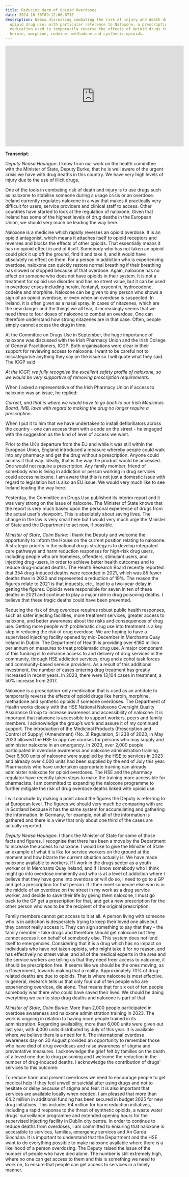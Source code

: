 ```yaml
---
title: Reducing Harm of Opioid Overdoses
date: 2024-10-30T09:12:06.871Z
description: Neasa discussing combating the risk of injury and death due to
  opioid drug use; with particular reference to Naloxone, a prescription
  medication used to temporarily reverse the effects of opioid drugs for example
  heroin, morphine, codeine, methadone and synthetic opioids.
---
```

<iframe width="560" height="315" src="https://www.youtube.com/embed/PHWuo7A4HGI?si=RJQfRQd-fPnf3bgA" title="YouTube video player" frameborder="0" allow="accelerometer; autoplay; clipboard-write; encrypted-media; gyroscope; picture-in-picture; web-share" referrerpolicy="strict-origin-when-cross-origin" allowfullscreen></iframe>

**Transcript**:

*Deputy Neasa Houriga*n: I know from our work on the health committee with the Minister of State, Deputy Burke, that he is well aware of the urgent crisis we have with drug deaths in this country. We have very high levels of injury due to the use of illicit drugs.

One of the tools in combating risk of death and injury is to use drugs such as naloxone to stabilise someone during a usage crisis or an overdose. Ireland currently regulates naloxone in a way that makes it practically very difficult for users, service providers and clinical staff to access. Other countries have started to look at the regulation of naloxone. Given that Ireland has some of the highest levels of drug deaths in the European Union, we should very much be leading the way here.

Naloxone is a medicine which rapidly reverses an opioid overdose. It is an opioid antagonist, which means it attaches itself to opioid receptors and reverses and blocks the effects of other opioids. That essentially means it has no opioid effect in and of itself. Somebody who has not taken an opioid could pick it up off the ground, find it and take it, and it would have absolutely no effect on them. For a person in addiction who is experiencing overdose, naloxone can quickly restore normal breathing if their breathing has slowed or stopped because of that overdose. Again, naloxone has no effect on someone who does not have opioids in their system. It is not a treatment for opioid use disorder and has no street value, but it can be used in overdose crises including heroin, fentanyl, oxycontin, hydrocodone, codeine and morphine. Naloxone can be given to any person who shows a sign of an opioid overdose, or even when an overdose is suspected. In Ireland, it is often given as a nasal spray. In cases of nitazenes, which are the new danger and the things we all fear, it increasingly seems that we need three to four doses of naloxone to combat an overdose. One can therefore understand how strong nitazenes are in that case. Often, people simply cannot access the drug in time.

At the Committee on Drugs Use in September, the huge importance of naloxone was discussed with the Irish Pharmacy Union and the Irish College of General Practitioners, ICGP. Both organisations were clear in their support for reviewing access to naloxone. I want to be careful not to miscategorise anything they say on the issue so I will quote what they said. The ICGP said:

*At the ICGP, we fully recognise the excellent safety profile of naloxone, so we would be very supportive of removing prescription requirements.*

When I asked a representative of the Irish Pharmacy Union if access to naloxone was an issue, he replied:

*Correct, and that is where we would have to go back to our Irish Medicines Board, IMB, laws with regard to making the drug no longer require a prescription.*

When I put it to him that we have undertaken to install defibrillators across the country - one can access them with a code on the street - he engaged with the suggestion as the kind of level of access we want.

Prior to the UK’s departure from the EU and while it was still within the European Union, England introduced a measure whereby people could walk into any pharmacy and get the drug without a prescription. Anyone could access it that way. Ideally, that is the way the product would be accessed. One would not require a prescription. Any family member, friend of somebody who is living in addiction or person working in drug services could access naloxone. I am aware that this is not just a domestic issue with regard to legislation but is also an EU issue. We would very much like to see Ireland leading the way here.

Yesterday, the Committee on Drugs Use published its interim report and it was very strong on the issue of naloxone. The Minister of State knows that the report is very much based upon the personal experience of drugs from the actual user's viewpoint. This is absolutely about saving lives. The change in the law is very small here but I would very much urge the Minister of State and the Department to act now, if possible.

*Minister of State, Colm Burke*: I thank the Deputy and welcome the opportunity to inform the House on the current position relating to naloxone. A strategic priority in the national drugs strategy is to develop integrated care pathways and harm reduction responses for high-risk drug users, including people who are homeless, offenders, stimulant users, and injecting drug-users, in order to achieve better health outcomes and to reduce drug-induced deaths. The Health Research Board recently reported that 354 drug-induced deaths were recorded in 2021, which was 85 fewer deaths than in 2020 and represented a reduction of 19%. The reason the figures relate to 2021 is that inquests, etc., lead to a two-year delay in getting the figures. Opioids were responsible for seven in ten of these deaths in 2021 and continue to play a major role in drug poisoning deaths. I believe that these tragic deaths could have been prevented.

Reducing the risk of drug overdose requires robust public health responses, such as safer injecting facilities, more treatment services, greater access to naloxone, and better awareness about the risks and consequences of drug use. Getting more people with problematic drug use into treatment is a key step in reducing the risk of drug overdose. We are hoping to have a supervised injecting facility opened by mid-December in Merchants Quay Ireland in Dublin. The Department of Health is providing over €160 million per annum on measures to treat problematic drug use. A major component of this funding is to enhance access to and delivery of drug services in the community, through HSE addiction services, drug and alcohol task forces and community-based service providers. As a result of this additional investment, the number of cases entering drug treatment has greatly increased in recent years. In 2023, there were 13,104 cases in treatment, a 50% increase from 2017.

Naloxone is a prescription-only medication that is used as an antidote to temporarily reverse the effects of opioid drugs like heroin, morphine, methadone and synthetic opioids if someone overdoses. The Department of Health works closely with the HSE National Naloxone Oversight Quality Assurance Group to increase awareness and accessibility of naloxone. It is important that naloxone is accessible to support workers, peers and family members. I acknowledge the group’s work and assure it of my continued support. The introduction of the Medicinal Products (Prescription and Control of Supply) (Amendment) (No. 3) Regulation, SI 238 of 2023, in May 2023 allowed the HSE to approve courses for persons who may supply and administer naloxone in an emergency. In 2023, over 2,000 people participated in overdose awareness and naloxone administration training. Over 6,500 units of naloxone were supplied by the HSE to services in 2023 and already over 4,000 units had been supplied by the end of July this year. Pharmacists who have undertaken appropriate training can already administer naloxone for opioid overdoses. The HSE and the pharmacy regulator have recently taken steps to make the training more accessible for pharmacists. I am committed to expanding the naloxone programme to further mitigate the risk of drug overdose deaths linked with opioid use.

I will conclude by making a point about the figures the Deputy is referring to at European level. The figures we should very much be comparing with are in Scotland because it has the same system for accumulating and gathering the information. In Germany, for example, not all of the information is gathered and there is a view that only about one third of the cases are actually reported.

*Deputy Neasa Hourigan*: I thank the Minister of State for some of those facts and figures. I recognise that there has been a move by the Department to increase the access to naloxone. I would like to give the Minister of State an example of what it is like for service workers on the ground at the moment and how bizarre the current situation actually is. We have made naloxone available to workers. If I work in the drugs sector as a youth worker or in Merchants Quay Ireland, and if I know somebody who I think might go into overdose imminently and who is at a level of addiction where I believe that they have gone into overdose or will do so, I need to go to a GP and get a prescription for that person. If I then meet someone else who is in the middle of an overdose on the street in my work as a drug service worker, and decide to save their life by giving them naloxone, I must go back to the GP get a prescription for that, and get a new prescription for the other person who was to be the recipient of the original prescription.

Family members cannot get access to it at all. A person living with someone who is in addiction is desperately trying to keep their loved one alive but they cannot really access it. They can sign something to say that they - the family member - take drugs and therefore should get naloxone but they cannot access it on behalf of somebody else. This system does not lend itself to emergencies. Considering that it is a drug which has no impact on individuals who have not taken opioids, who might take it for no reason, and has effectively no street value, and all of the medical experts in the area and the service workers are telling us that they need freer access to naloxone, it should be prescription free. It seems like we should be the ones moving, as a Government, towards making that a reality. Approximately 70% of drug-related deaths are due to opioids. That is where naloxone is most effective. In general, research tells us that only four out of ten people who are experiencing overdose, die alone. That means that for six out of ten people somebody was there who could have saved their lives. We should be doing everything we can to stop drug deaths and naloxone is part of that.

*Minister of State, Colm Burke*: More than 2,000 people participated in overdose awareness and naloxone administration training in 2023. The work is ongoing in relation to having more people trained in its administration. Regarding availability, more than 6,000 units were given out last year, with 4,000 units distributed by July of this year. It is available where we believe there is a need for it. The international overdose awareness day on 30 August provided an opportunity to remember those who have died of drug overdoses and raise awareness of stigma and preventative measures. I acknowledge the grief felt by families on the death of a loved one due to drug poisoning and I welcome the reduction in the number of drug-induced deaths. I acknowledge the contribution of drugs' services to this outcome.

To reduce harm and prevent overdoses we need to encourage people to get medical help if they feel unwell or suicidal after using drugs and not to hesitate or delay because of stigma and fear. It is also important that services are available locally when needed. I am pleased that more than €4.2 million in additional funding has been secured in budget 2025 for new drug initiatives. This includes €4 million for harm reduction initiatives, including a rapid response to the threat of synthetic opioids, a waste water drugs' surveillance programme and extended opening hours for the supervised injecting facility in Dublin city centre. In order to continue to reduce deaths from overdoses, I am committed to ensuring that naloxone is accessible to services, families, emergency services and An Garda Síochána. It is important to understand that the Department and the HSE want to do everything possible to make naloxone available where there is a likelihood of a person overdosing. The Deputy raised the issue of the number of people who have died alone. The number is still extremely high, where no one can get access to them and this is something we need to work on, to ensure that people can get access to services in a timely manner.